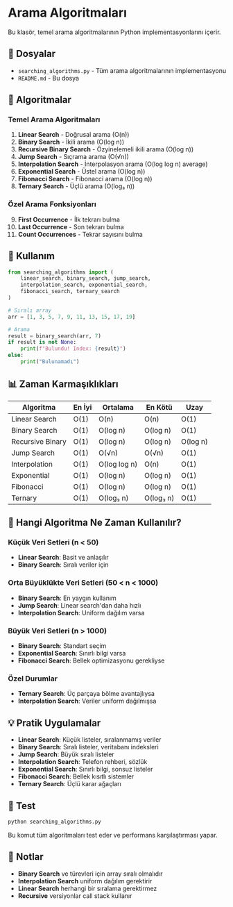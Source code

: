 # Arama Algoritmaları

Bu klasör, temel arama algoritmalarının Python implementasyonlarını içerir.

## 📁 Dosyalar

- `searching_algorithms.py` - Tüm arama algoritmalarının implementasyonu
- `README.md` - Bu dosya

## 🔧 Algoritmalar

### Temel Arama Algoritmaları
1. **Linear Search** - Doğrusal arama (O(n))
2. **Binary Search** - İkili arama (O(log n))
3. **Recursive Binary Search** - Özyinelemeli ikili arama (O(log n))
4. **Jump Search** - Sıçrama arama (O(√n))
5. **Interpolation Search** - İnterpolasyon arama (O(log log n) average)
6. **Exponential Search** - Üstel arama (O(log n))
7. **Fibonacci Search** - Fibonacci arama (O(log n))
8. **Ternary Search** - Üçlü arama (O(log₃ n))

### Özel Arama Fonksiyonları
9. **First Occurrence** - İlk tekrarı bulma
10. **Last Occurrence** - Son tekrarı bulma
11. **Count Occurrences** - Tekrar sayısını bulma

## 🚀 Kullanım

```python
from searching_algorithms import (
    linear_search, binary_search, jump_search,
    interpolation_search, exponential_search,
    fibonacci_search, ternary_search
)

# Sıralı array
arr = [1, 3, 5, 7, 9, 11, 13, 15, 17, 19]

# Arama
result = binary_search(arr, 7)
if result is not None:
    print(f"Bulundu! Index: {result}")
else:
    print("Bulunamadı")
```

## 📊 Zaman Karmaşıklıkları

| Algoritma | En İyi | Ortalama | En Kötü | Uzay |
|-----------|--------|----------|---------|------|
| Linear Search | O(1) | O(n) | O(n) | O(1) |
| Binary Search | O(1) | O(log n) | O(log n) | O(1) |
| Recursive Binary | O(1) | O(log n) | O(log n) | O(log n) |
| Jump Search | O(1) | O(√n) | O(√n) | O(1) |
| Interpolation | O(1) | O(log log n) | O(n) | O(1) |
| Exponential | O(1) | O(log n) | O(log n) | O(1) |
| Fibonacci | O(1) | O(log n) | O(log n) | O(1) |
| Ternary | O(1) | O(log₃ n) | O(log₃ n) | O(1) |

## 🎯 Hangi Algoritma Ne Zaman Kullanılır?

### Küçük Veri Setleri (n < 50)
- **Linear Search**: Basit ve anlaşılır
- **Binary Search**: Sıralı veriler için

### Orta Büyüklükte Veri Setleri (50 < n < 1000)
- **Binary Search**: En yaygın kullanım
- **Jump Search**: Linear search'dan daha hızlı
- **Interpolation Search**: Uniform dağılım varsa

### Büyük Veri Setleri (n > 1000)
- **Binary Search**: Standart seçim
- **Exponential Search**: Sınırlı bilgi varsa
- **Fibonacci Search**: Bellek optimizasyonu gerekliyse

### Özel Durumlar
- **Ternary Search**: Üç parçaya bölme avantajlıysa
- **Interpolation Search**: Veriler uniform dağılmışsa

## 💡 Pratik Uygulamalar

- **Linear Search**: Küçük listeler, sıralanmamış veriler
- **Binary Search**: Sıralı listeler, veritabanı indeksleri
- **Jump Search**: Büyük sıralı listeler
- **Interpolation Search**: Telefon rehberi, sözlük
- **Exponential Search**: Sınırlı bilgi, sonsuz listeler
- **Fibonacci Search**: Bellek kısıtlı sistemler
- **Ternary Search**: Üçlü karar ağaçları

## 🧪 Test

```bash
python searching_algorithms.py
```

Bu komut tüm algoritmaları test eder ve performans karşılaştırması yapar.

## 📝 Notlar

- **Binary Search** ve türevleri için array sıralı olmalıdır
- **Interpolation Search** uniform dağılım gerektirir
- **Linear Search** herhangi bir sıralama gerektirmez
- **Recursive** versiyonlar call stack kullanır 